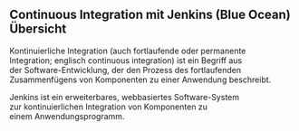 Continuous Integration mit Jenkins (Blue Ocean) Übersicht
---------------------------------------------------------

Kontinuierliche Integration (auch fortlaufende oder permanente Integration; englisch continuous integration) ist ein Begriff aus der Software-Entwicklung, der den Prozess des fortlaufenden Zusammenfügens von Komponenten zu einer Anwendung beschreibt. 

Jenkins ist ein erweiterbares, webbasiertes Software-System zur kontinuierlichen Integration von Komponenten zu einem Anwendungsprogramm. 


